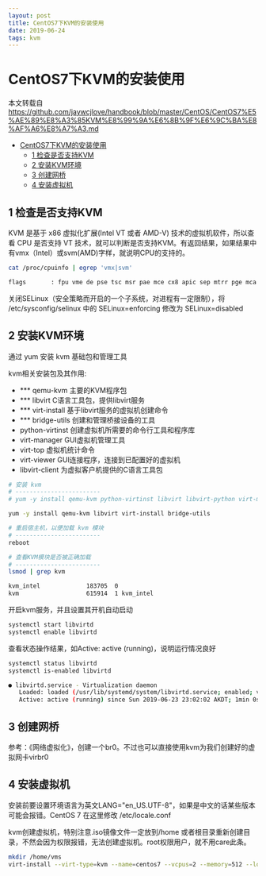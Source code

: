 ```yaml
---
layout: post
title: CentOS7下KVM的安装使用
date: 2019-06-24
tags: kvm
---
```


# CentOS7下KVM的安装使用

本文转载自<https://github.com/jaywcjlove/handbook/blob/master/CentOS/CentOS7%E5%AE%89%E8%A3%85KVM%E8%99%9A%E6%8B%9F%E6%9C%BA%E8%AF%A6%E8%A7%A3.md>  

<!-- TOC -->

- [CentOS7下KVM的安装使用](#centos7下kvm的安装使用)
    - [1 检查是否支持KVM](#1-检查是否支持kvm)
    - [2 安装KVM环境](#2-安装kvm环境)
    - [3 创建网桥](#3-创建网桥)
    - [4 安装虚拟机](#4-安装虚拟机)

<!-- /TOC -->

## 1 检查是否支持KVM

KVM 是基于 x86 虚拟化扩展(Intel VT 或者 AMD-V) 技术的虚拟机软件，所以查看 CPU 是否支持 VT 技术，就可以判断是否支持KVM。有返回结果，如果结果中有vmx（Intel）或svm(AMD)字样，就说明CPU的支持的。

```bash
cat /proc/cpuinfo | egrep 'vmx|svm'

flags		: fpu vme de pse tsc msr pae mce cx8 apic sep mtrr pge mca cmov pat pse36 clflush mmx fxsr sse sse2 ss syscall nx pdpe1gb rdtscp lm constant_tsc arch_perfmon nopl xtopology tsc_reliable nonstop_tsc eagerfpu pni pclmulqdq vmx ssse3 fma cx16 pcid sse4_1 sse4_2 x2apic movbe popcnt tsc_deadline_timer aes xsave avx f16c rdrand hypervisor lahf_lm abm 3dnowprefetch ssbd ibrs ibpb stibp tpr_shadow vnmi ept vpid fsgsbase tsc_adjust bmi1 hle avx2 smep bmi2 invpcid rtm mpx rdseed adx smap clflushopt xsaveopt xsavec arat spec_ctrl intel_stibp flush_l1d arch_capabilities
```

关闭SELinux（安全策略而开启的一个子系统，对进程有一定限制），将 /etc/sysconfig/selinux 中的 SELinux=enforcing 修改为 SELinux=disabled

## 2 安装KVM环境

通过 yum 安装 kvm 基础包和管理工具

kvm相关安装包及其作用:

- *** qemu-kvm 主要的KVM程序包
- *** libvirt C语言工具包，提供libvirt服务
- *** virt-install 基于libvirt服务的虚拟机创建命令
- *** bridge-utils 创建和管理桥接设备的工具
- python-virtinst 创建虚拟机所需要的命令行工具和程序库
- virt-manager GUI虚拟机管理工具
- virt-top 虚拟机统计命令
- virt-viewer GUI连接程序，连接到已配置好的虚拟机
- libvirt-client 为虚拟客户机提供的C语言工具包


```bash
# 安装 kvm 
# ------------------------
# yum -y install qemu-kvm python-virtinst libvirt libvirt-python virt-manager libguestfs-tools bridge-utils virt-install

yum -y install qemu-kvm libvirt virt-install bridge-utils 

# 重启宿主机，以便加载 kvm 模块
# ------------------------
reboot

# 查看KVM模块是否被正确加载
# ------------------------
lsmod | grep kvm

kvm_intel             183705  0 
kvm                   615914  1 kvm_intel
```

开启kvm服务，并且设置其开机自动启动

```bash
systemctl start libvirtd
systemctl enable libvirtd
```

查看状态操作结果，如Active: active (running)，说明运行情况良好

```bash
systemctl status libvirtd
systemctl is-enabled libvirtd

● libvirtd.service - Virtualization daemon
   Loaded: loaded (/usr/lib/systemd/system/libvirtd.service; enabled; vendor preset: enabled)
   Active: active (running) since Sun 2019-06-23 23:02:02 AKDT; 1min 0s ago
```

## 3 创建网桥

参考：《网络虚拟化》，创建一个br0。不过也可以直接使用kvm为我们创建好的虚拟网卡virbr0

## 4 安装虚拟机

安装前要设置环境语言为英文LANG="en_US.UTF-8"，如果是中文的话某些版本可能会报错。CentOS 7 在这里修改 /etc/locale.conf  

kvm创建虚拟机，特别注意.iso镜像文件一定放到/home 或者根目录重新创建目录，不然会因为权限报错，无法创建虚拟机。root权限用户，就不用care此条。

```bash
mkdir /home/vms
virt-install --virt-type=kvm --name=centos7 --vcpus=2 --memory=512 --location=/tmp/CentOS-7-x86_64-Minimal-1810.iso --disk path=/home/vms/centos7.qcow2,size=40,format=qcow2 --network bridge=br0 --graphics none --extra-args='console=ttyS0' --force
```